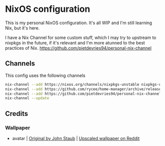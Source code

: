 # NixOS configuration

This is my personal NixOS configuration. It's all WIP and I'm still learning Nix, but it's here.

I have a Nix Channel for some custom stuff, which I may try to upstream to nixpkgs in the future, if it's relevant and I'm more atunned to the best practices of Nix.
https://github.com/pietdevries94/personal-nix-channel

## Channels

This config uses the following channels
```bash
nix-channel --add https://nixos.org/channels/nixpkgs-unstable nixpkgs-unstable
nix-channel --add https://github.com/rycee/home-manager/archive/release-20.03.tar.gz home-manager
nix-channel --add https://github.com/pietdevries94/personal-nix-channel/archive/master.tar.gz personal
nix-channel --update
```

## Credits

### Wallpaper
- avatar | [Original by John Staub](https://twitter.com/seewhatsnext/status/1042073279895224332) | [Upscaled wallpaper on Reddit](https://www.reddit.com/r/WidescreenWallpaper/comments/gh0qjr/appa_and_aang_in_the_south_pole_6480x2777/)